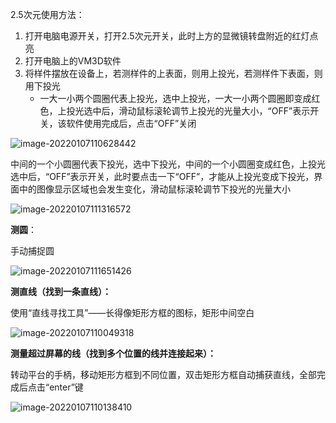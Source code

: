 2.5次元使用方法：

1. 打开电脑电源开关，打开2.5次元开关，此时上方的显微镜转盘附近的红灯点亮
2. 打开电脑上的VM3D软件
3. 将样件摆放在设备上，若测样件的上表面，则用上投光，若测样件下表面，则用下投光
   - 一大一小两个圆圈代表上投光，选中上投光，一大一小两个圆圈即变成红色，上投光选中后，滑动鼠标滚轮调节上投光的光量大小，“OFF”表示开关，该软件使用完成后，点击“OFF”关闭

![image-20220107110628442](E:\文档\GitHub\Notiz\2.5次元使用方法.assets\image-20220107110628442.png)

中间的一个小圆圈代表下投光，选中下投光，中间的一个小圆圈变成红色，上投光选中后，“OFF”表示开关，此时要点击一下“OFF”，才能从上投光变成下投光，界面中的图像显示区域也会发生变化，滑动鼠标滚轮调节下投光的光量大小

![image-20220107111316572](E:\文档\GitHub\Notiz\2.5次元使用方法.assets\image-20220107111316572.png)



**测圆**：

手动捕捉圆

![image-20220107111651426](E:\文档\GitHub\Notiz\2.5次元使用方法.assets\image-20220107111651426.png)







**测直线（找到一条直线）：**

使用“直线寻找工具”——长得像矩形方框的图标，矩形中间空白

![image-20220107110049318](E:\文档\GitHub\Notiz\2.5次元使用方法.assets\image-20220107110049318.png)

**测量超过屏幕的线（找到多个位置的线并连接起来）：**

转动平台的手柄，移动矩形方框到不同位置，双击矩形方框自动捕获直线，全部完成后点击“enter”键

![image-20220107110138410](E:\文档\GitHub\Notiz\2.5次元使用方法.assets\image-20220107110138410.png)
